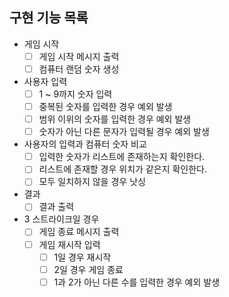 ## 구현 기능 목록

- 게임 시작
  - [ ] 게임 시작 메시지 출력 
  - [ ] 컴퓨터 랜덤 숫자 생성 
- 사용자 입력
  - [ ] 1 ~ 9까지 숫자 입력
  - [ ] 중복된 숫자를 입력한 경우 예외 발생 
  - [ ] 범위 이위의 숫자를 입력한 경우 예외 발생
  - [ ] 숫자가 아닌 다른 문자가 입력될 경우 예외 발생
- 사용자의 입력과 컴퓨터 숫자 비교 
  - [ ] 입력한 숫자가 리스트에 존재하는지 확인한다. 
  - [ ] 리스트에 존재할 경우 위치가 같은지 확인한다. 
  - [ ] 모두 일치하지 않을 경우 낫싱
- 결과
  - [ ] 결과 출력
- 3 스트라이크일 경우
  - [ ] 게임 종료 메시지 출력
  - [ ] 게임 재시작 입력 
    - [ ] 1일 경우 재시작 
    - [ ] 2일 경우 게임 종료
    - [ ] 1과 2가 아닌 다른 수를 입력한 경우 예외 발생